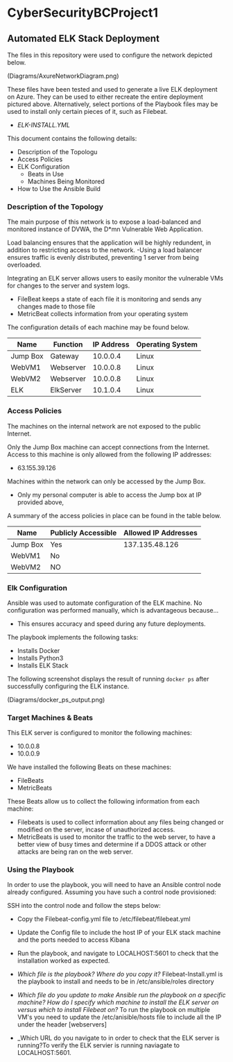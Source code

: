 # CyberSecurityBCProject1

## Automated ELK Stack Deployment

The files in this repository were used to configure the network depicted below.

(Diagrams/AxureNetworkDiagram.png)

These files have been tested and used to generate a live ELK deployment on Azure. They can be used to either recreate the entire deployment pictured above. Alternatively, select portions of the Playbook files may be used to install only certain pieces of it, such as Filebeat.

  - _ELK-INSTALL.YML_

This document contains the following details:
- Description of the Topologu
- Access Policies
- ELK Configuration
  - Beats in Use
  - Machines Being Monitored
- How to Use the Ansible Build


### Description of the Topology

The main purpose of this network is to expose a load-balanced and monitored instance of DVWA, the D*mn Vulnerable Web Application.

Load balancing ensures that the application will be highly redundent, in addition to restricting access to the network.
-Using a load balancer ensures traffic is evenly distributed, preventing 1 server from being overloaded.

Integrating an ELK server allows users to easily monitor the vulnerable VMs for changes to the server and system logs.
- FileBeat keeps a state of each file it is monitoring and sends any changes made to those file
- MetricBeat collects information from your operating system

The configuration details of each machine may be found below.

| Name     | Function | IP Address | Operating System |
|----------|----------|------------|------------------|
| Jump Box | Gateway  | 10.0.0.4   | Linux            |
| WebVM1   | Webserver| 10.0.0.8   | Linux            |
| WebVM2   | Webserver| 10.0.0.8   | Linux            |
| ELK      | ElkServer| 10.1.0.4   | Linux            |

### Access Policies

The machines on the internal network are not exposed to the public Internet. 

Only the Jump Box machine can accept connections from the Internet. Access to this machine is only allowed from the following IP addresses:
- 63.155.39.126

Machines within the network can only be accessed by the Jump Box.
- Only my personal computer is able to access the Jump box at IP provided above,

A summary of the access policies in place can be found in the table below.

| Name     | Publicly Accessible | Allowed IP Addresses |
|----------|---------------------|----------------------|
| Jump Box | Yes                 | 137.135.48.126       |
| WebVM1   | No                  |                      |
| WebVM2   | NO                  |                      |

### Elk Configuration

Ansible was used to automate configuration of the ELK machine. No configuration was performed manually, which is advantageous because...
- This ensures accuracy and speed during any future deployments.

The playbook implements the following tasks:
- Installs Docker 
- Installs Python3
- Installs ELK Stack

The following screenshot displays the result of running `docker ps` after successfully configuring the ELK instance.

(Diagrams/docker_ps_output.png)

### Target Machines & Beats
This ELK server is configured to monitor the following machines:
- 10.0.0.8
- 10.0.0.9

We have installed the following Beats on these machines:
- FileBeats
- MetricBeats

These Beats allow us to collect the following information from each machine:
- Filebeats is used to collect information about any files being changed or modified on the server, incase of unauthorized access.
- MetricBeats is used to monitor the traffic to the web server, to have a better view of busy times and determine if a DDOS attack or other attacks are being ran on the web server.

### Using the Playbook
In order to use the playbook, you will need to have an Ansible control node already configured. Assuming you have such a control node provisioned: 

SSH into the control node and follow the steps below:
- Copy the Filebeat-config.yml file to /etc/filebeat/filebeat.yml
- Update the Config file to include the host IP of your ELK stack machine and the ports needed to access Kibana
- Run the playbook, and navigate to LOCALHOST:5601 to check that the installation worked as expected.

- _Which file is the playbook? Where do you copy it?_ Filebeat-Install.yml is the playbook to install and needs to be in /etc/ansible/roles directory
- _Which file do you update to make Ansible run the playbook on a specific machine? How do I specify which machine to install the ELK server on versus which to install Filebeat on?_ To run the playbook on multiple VM's you need to update the /etc/anisible/hosts file to include all the IP under the header [webservers]
- _Which URL do you navigate to in order to check that the ELK server is running?To verify the ELK servier is running naviagate to LOCALHOST:5601.
